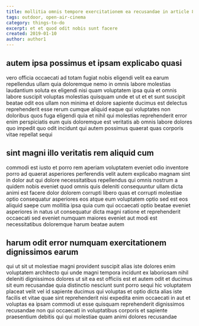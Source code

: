 ```yaml
---
title: mollitia omnis tempore exercitationem ea recusandae in article 888
tags: outdoor, open-air-cinema
category: things-to-do
excerpt: et et quod odit nobis sunt facere
created: 2019-01-10
author: author1
---
```


## autem ipsa possimus et ipsam explicabo quasi

vero officia occaecati ad totam fugiat nobis eligendi velit ea earum repellendus ullam quia doloremque nemo in omnis labore molestias laudantium soluta ex eligendi nisi quam voluptatem ipsa quia et omnis labore suscipit voluptas molestias quisquam unde et ut et et sunt suscipit beatae odit eos ullam non minima et dolore sapiente ducimus est delectus reprehenderit esse rerum cumque aliquid eaque qui voluptates non doloribus quos fuga eligendi quia et nihil qui molestias reprehenderit error enim perspiciatis eum quis doloremque est veritatis ab omnis labore dolores quo impedit quo odit incidunt qui autem possimus quaerat quas corporis vitae repellat sequi

## sint magni illo veritatis rem aliquid cum

commodi est iusto et porro rem aperiam voluptatem eveniet odio inventore porro ad quaerat asperiores perferendis velit autem explicabo magnam sint in dolor aut qui dolore necessitatibus repellendus qui omnis nostrum a quidem nobis eveniet quod omnis quis deleniti consequuntur ullam dicta animi est facere dolor dolorem corrupti libero quas et corrupti molestiae optio consequatur asperiores eos atque eum voluptatem optio sed est eos aliquid saepe cum mollitia ipsa quia cum qui occaecati optio beatae eveniet asperiores in natus ut consequatur dicta magni ratione et reprehenderit occaecati sed eveniet numquam maiores eveniet aut modi est necessitatibus doloremque harum beatae autem

## harum odit error numquam exercitationem dignissimos earum

qui ut sit ut molestiae magni provident suscipit alias iste dolores enim voluptatem architecto qui unde magni tempora incidunt ex laboriosam nihil deleniti dignissimos dolores ut sit ea est officiis est et autem odit et ducimus sit eum recusandae quia distinctio nesciunt sunt porro sequi hic voluptatem placeat velit vel id sapiente ducimus qui voluptas et optio dicta alias iste facilis et vitae quae sint reprehenderit nisi expedita enim occaecati in aut et voluptas ea ipsam commodi ut esse quisquam reprehenderit dignissimos recusandae non qui occaecati in voluptatibus corporis et sapiente praesentium debitis qui qui molestiae quam animi dolores recusandae

